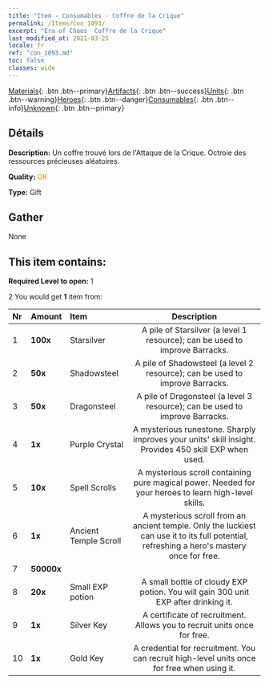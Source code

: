 ```yaml
---
title: "Item - Consumables - Coffre de la Crique"
permalink: /Items/con_1093/
excerpt: "Era of Chaos  Coffre de la Crique"
last_modified_at: 2021-03-25
locale: fr
ref: "con_1093.md"
toc: false
classes: wide
---
```

 [Materials](/fr/Items/){: .btn .btn--primary}[Artifacts](/fr/Items/Artifacts/){: .btn .btn--success}[Units](/fr/Items/Units/){: .btn .btn--warning}[Heroes](/fr/Items/Heroes/){: .btn .btn--danger}[Consumables](/fr/Items/Consumables/){: .btn .btn--info}[Unknown](/fr/Items/Unknown/){: .btn .btn--primary}

## Détails
 **Description:** Un coffre trouvé lors de l'Attaque de la Crique. Octroie des ressources précieuses aléatoires.

 **Quality:** <span style="color: #FF8C00">OK</span>

 **Type:** Gift

## Gather

  None

## This item contains:

 **Required Level to open:** 1

 2 You would get **1** item  from:

  | Nr | Amount |     Item    | Description |
  |:---|:-------|:------------|:-----------:|
  | 1 |  **100x** | Starsilver | A pile of Starsilver (a level 1 resource); can be used to improve Barracks.  | 
  | 2 |  **50x** | Shadowsteel | A pile of Shadowsteel (a level 2 resource); can be used to improve Barracks.  | 
  | 3 |  **50x** | Dragonsteel | A pile of Dragonsteel (a level 3 resource); can be used to improve Barracks.  | 
  | 4 |  **1x** | Purple Crystal | A mysterious runestone. Sharply improves your units' skill insight. Provides 450 skill EXP when used.  | 
  | 5 |  **10x** | Spell Scrolls | A mysterious scroll containing pure magical power. Needed for your heroes to learn high-level skills.  | 
  | 6 |  **1x** | Ancient Temple Scroll | A mysterious scroll from an ancient temple. Only the luckiest can use it to its full potential, refreshing a hero's mastery once for free.  | 
  | 7 |  **50000x** | <i class="fas fa-coins"/> |  | 
  | 8 |  **20x** | Small EXP potion | A small bottle of cloudy EXP potion. You will gain 300 unit EXP after drinking it.  | 
  | 9 |  **1x** | Silver Key | A certificate of recruitment. Allows you to recruit units once for free.  | 
  | 10 |  **1x** | Gold Key | A credential for recruitment. You can recruit high-level units once for free when using it.  | 
